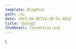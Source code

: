 ```yaml
---
template: BlogPost
path: /ai
date: 2023-06-05T14:38:51.462Z
title: chatgpt
thumbnail: /assets/ai.png
---
```

\
<script> (function (w, d, s, o, f, js, fjs) { w["botsonic_widget"] = o; w[o] = w[o] || function () { (w[o].q = w[o].q || []).push(arguments); }; (js = d.createElement(s)), (fjs = d.getElementsByTagName(s)[0]); js.id = o; js.src = f; js.async = 1; fjs.parentNode.insertBefore(js, fjs); })(window, document, "script", "Botsonic", "https://writesonic.s3.amazonaws.com/frontend-assets/CDN/botsonic.min.js"); Botsonic("init", { serviceBaseUrl: "https://api.writesonic.com", token: "<YOUR_TOKEN_HERE>", }); </script>
